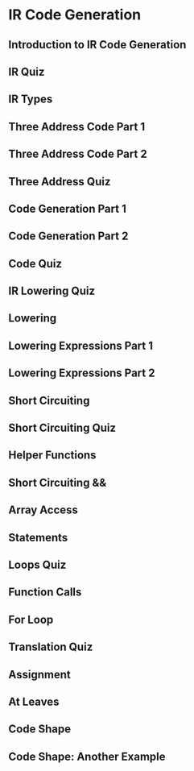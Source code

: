 # IR Code Generation

## Introduction to IR Code Generation
## IR Quiz
## IR Types
## Three Address Code Part 1
## Three Address Code Part 2
## Three Address Quiz
## Code Generation Part 1
## Code Generation Part 2
## Code Quiz
## IR Lowering Quiz
## Lowering
## Lowering Expressions Part 1
## Lowering Expressions Part 2
## Short Circuiting
## Short Circuiting Quiz
## Helper Functions
## Short Circuiting &&
## Array Access
## Statements
## Loops Quiz
## Function Calls
## For Loop
## Translation Quiz
## Assignment
## At Leaves
## Code Shape
## Code Shape: Another Example
